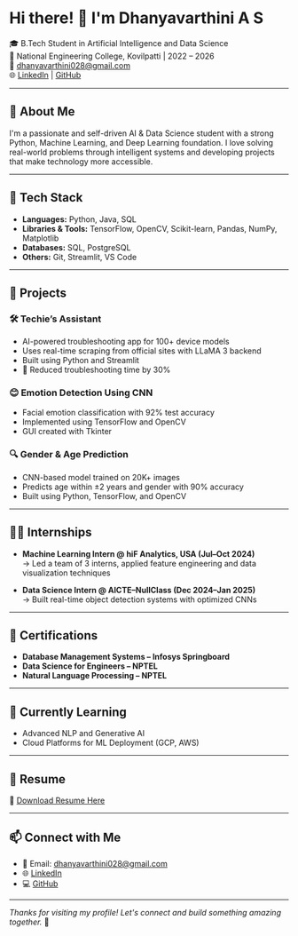# Hi there! 👋 I'm Dhanyavarthini A S

🎓 B.Tech Student in Artificial Intelligence and Data Science  
📍 National Engineering College, Kovilpatti | 2022 – 2026  
📧 dhanyavarthini028@gmail.com  
🌐 [LinkedIn](https://www.linkedin.com/in/dhanyavarthini) | [GitHub](https://github.com/Dhanyavarthini)

---

## 🚀 About Me

I'm a passionate and self-driven AI & Data Science student with a strong Python, Machine Learning, and Deep Learning foundation. I love solving real-world problems through intelligent systems and developing projects that make technology more accessible.

---

## 🔧 Tech Stack

- **Languages:** Python, Java, SQL  
- **Libraries & Tools:** TensorFlow, OpenCV, Scikit-learn, Pandas, NumPy, Matplotlib  
- **Databases:** SQL, PostgreSQL  
- **Others:** Git, Streamlit, VS Code

---

## 🧠 Projects

### 🛠 Techie’s Assistant
- AI-powered troubleshooting app for 100+ device models  
- Uses real-time scraping from official sites with LLaMA 3 backend  
- Built using Python and Streamlit  
- 🚀 Reduced troubleshooting time by 30%

### 😊 Emotion Detection Using CNN
- Facial emotion classification with 92% test accuracy  
- Implemented using TensorFlow and OpenCV  
- GUI created with Tkinter

### 🔍 Gender & Age Prediction
- CNN-based model trained on 20K+ images  
- Predicts age within ±2 years and gender with 90% accuracy  
- Built using Python, TensorFlow, and OpenCV

---

## 🧑‍💼 Internships

- **Machine Learning Intern @ hiF Analytics, USA (Jul–Oct 2024)**  
  → Led a team of 3 interns, applied feature engineering and data visualization techniques

- **Data Science Intern @ AICTE–NullClass (Dec 2024–Jan 2025)**  
  → Built real-time object detection systems with optimized CNNs

---

## 📜 Certifications

- **Database Management Systems – Infosys Springboard**  
- **Data Science for Engineers – NPTEL**  
- **Natural Language Processing – NPTEL**

---

## 🌱 Currently Learning

- Advanced NLP and Generative AI  
- Cloud Platforms for ML Deployment (GCP, AWS)

---

## 📂 Resume

🔗 [Download Resume Here](https://drive.google.com/file/d/1y9rYRotH5OTx9IvInVVdMdnRY_nAbeKK/view?usp=sharing) 

---

## 📫 Connect with Me

- 📧 Email: dhanyavarthini028@gmail.com  
- 🌐 [LinkedIn](https://www.linkedin.com/in/dhanyavarthini)  
- 💻 [GitHub](https://github.com/Dhanyavarthini)  

---

_Thanks for visiting my profile! Let's connect and build something amazing together._ 🚀
